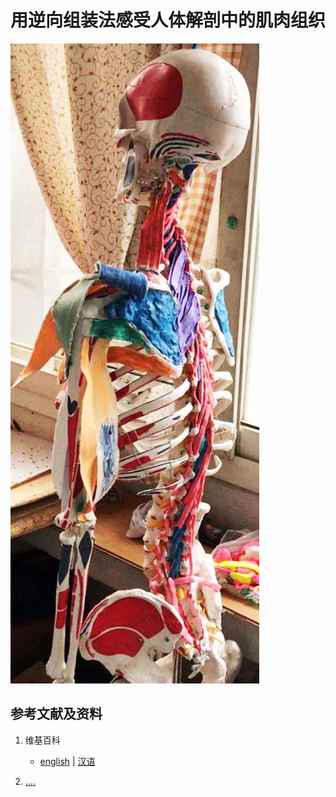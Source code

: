 # 用逆向组装法感受人体解剖中的肌肉组织

![](/images/深刻理解在解剖基础下进行身体锻炼的原理/用逆向组装法感受人体解剖中的肌肉组织/1a1.jpg)

## 参考文献及资料

1. 维基百科
	- [english](.....) | [汉语](...)

2. [....](https://web.archive.org/web/20120520061156/http://www.sitance.com/cause/index.php) 


